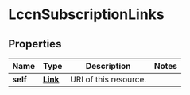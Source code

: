 
# LccnSubscriptionLinks

## Properties
Name | Type | Description | Notes
------------ | ------------- | ------------- | -------------
**self** | [**Link**](Link.md) | URI of this resource.  | 



